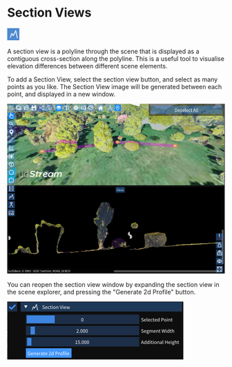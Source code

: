 # Section Views

![](../media/icon-section-view.png)

A section view is a polyline through the scene that is displayed as a contiguous cross-section along the polyline. This is a useful tool to visualise elevation differences between different scene elements.

To add a Section View, select the section view button, and select as many points as you like. The Section View image will be generated between each point, and displayed in a new window.

![](../media/image61.png)

You can reopen the section view window by expanding the section view in the scene explorer, and pressing the "Generate 2d Profile" button.

![](../media/image62.png)
